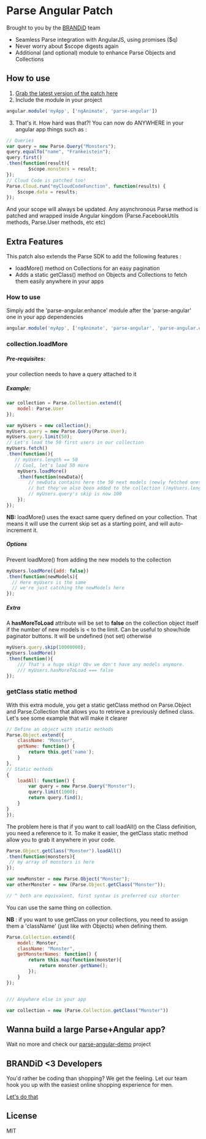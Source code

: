 Parse Angular Patch
=========

Brought to you by the [BRANDiD](https://www.getbrandid.com) team

  - Seamless Parse integration with AngularJS, using promises ($q)
  - Never worry about $scope digests again
  - Additional (and optional) module to enhance Parse Objects and Collections



How to use
----

1. [Grab the latest version of the patch here](https://raw2.github.com/brandid/parse-angular-patch/master/dist/parse-angular.js)
2. Include the module in your project
```javascript
angular.module('myApp', ['ngAnimate', 'parse-angular'])
```
3. That's it. How hard was that?! You can now do ANYWHERE in your angular app things such as :
```javascript
// Queries
var query = new Parse.Query("Monsters");
query.equalTo("name", "Frankeistein");
query.first()
.then(function(result){
        $scope.monsters = result;
});
// Cloud Code is patched too!
Parse.Cloud.run("myCloudCodeFunction", function(results) {
    $scope.data = results;
});
```

  And your scope will always be updated. Any asynchronous Parse method is patched and wrapped inside Angular kingdom (Parse.FacebookUtils methods, Parse.User methods, etc etc)
 

Extra Features
----

This patch also extends the Parse SDK to add the following features :
* loadMore() method on Collections for an easy pagination
* Adds a static getClass() method on Objects and Collections to fetch them easily anywhere in your apps

### How to use

Simply add the 'parse-angular.enhance' module after the 'parse-angular' one in your app dependencies

```javascript
angular.module('myApp', ['ngAnimate', 'parse-angular', 'parse-angular.enhance'])
```

### collection.loadMore

##### Pre-requisites:

your collection needs to have a query attached to it

##### Example:

```javascript
var collection = Parse.Collection.extend({
    model: Parse.User
});

var myUsers = new collection();
myUsers.query = new Parse.Query(Parse.User);
myUsers.query.limit(50);
// Let's load the 50 first users in our collection
myUsers.fetch()
.then(function(){
   // myUsers.length == 50
   // Cool, let's load 50 more
    myUsers.loadMore()
    .then(function(newData){
        // newData contains here the 50 next models (newly fetched ones)
        // but they've also been added to the collection ()myUsers.length == 100)
        // myUsers.query's skip is now 100
    });
});
```

**NB:** loadMore() uses the exact same query defined on your collection. That means it will use the current skip set as a starting point, and will auto-increment it.

##### Options

Prevent loadMore() from adding the new models to the collection

```javascript
myUsers.loadMore({add: false})
.then(function(newModels){
  // Here myUsers is the same
  // we're just catching the newModels here
});
```
##### Extra

A **hasMoreToLoad** attribute will be set to **false** on the collection object itself if the number of new models is < to the limit. Can be useful to show/hide paginator buttons. It will be undefined (not set) otherwise

```javascript
myUsers.query.skip(10000000);
myUsers.loadMore()
.then(function(){
    /// That's a huge skip! Obv we don't have any models anymore.
    /// myUsers.hasMoreToLoad === false
});
```


### getClass static method

With this extra module, you get a static getClass method on Parse.Object and Parse.Collection that allows you to retrieve a previously defined class. Let's see some example that will make it clearer

```javascript
// Define an object with static methods
Parse.Object.extend({
    className: "Monster",
    getName: function() {
        return this.get('name');
    }
}, 
// Static methods
{
    loadAll: function() {
        var query = new Parse.Query("Monster");
        query.limit(1000);
        return query.find();
    }
}
});
```

The problem here is that if you want to call loadAll() on the Class definition, you need a reference to it. To make it easier, the getClass static method allow you to grab it anywhere in your code.

```javascript
Parse.Object.getClass("Monster").loadAll()
.then(function(monsters){
 // my array of monsters is here
});

var newMonster = new Parse.Object("Monster");
var otherMonster = new (Parse.Object.getClass("Monster"));

// ^ both are equivalent, first syntax is preferred cuz shorter
```

You can use the same thing on collection. 

**NB** : if you want to use getClass on your collections, you need to assign them a 'className' (just like with Objects) when defining them.

```javascript
Parse.Collection.extend({
    model: Monster,
    className: "Monster",
    getMonsterNames: function() {
        return this.map(function(monster){
            return monster.getName();
        });
    }
});


/// Anywhere else in your app

var collection = new (Parse.Collection.getClass("Monster"))

```
  

Wanna build a large Parse+Angular app?
----

Wait no more and check our [parse-angular-demo](https://github.com/brandid/parse-angular-demo) project


BRANDiD <3 Developers
----
You'd rather be coding than shopping? We get the feeling. Let our team hook you up with the easiest online shopping experience for men.

[Let's do that](https://www.getbrandid.com)



License
----

MIT
  
    
